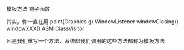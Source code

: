 模板方法
钩子函数

其实，你一直在用
paint(Graphics g)
WindowListener
   windowClosing()
   windowXXX()
ASM
  ClassVisitor
  
凡是我们重写一个方法，系统帮我们调用的这些方法都称为模板方法